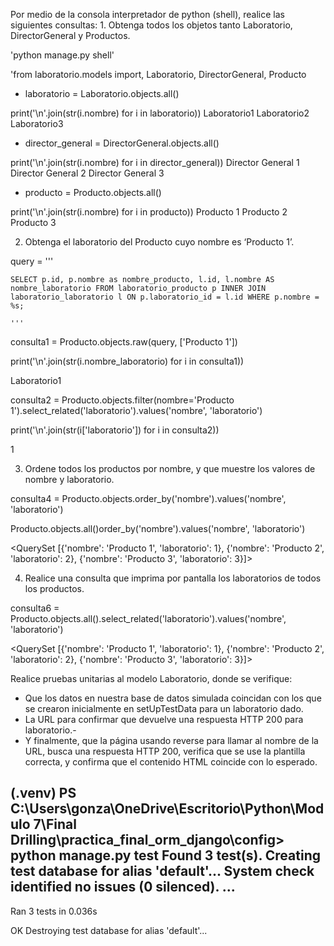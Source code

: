 Por medio de la consola interpretador de python (shell), realice las siguientes consultas: 1.  Obtenga todos los objetos tanto Laboratorio, DirectorGeneral y Productos.

'python manage.py shell'

'from laboratorio.models import, Laboratorio, DirectorGeneral, Producto

- laboratorio = Laboratorio.objects.all()

print('\n'.join(str(i.nombre) for i in laboratorio))
Laboratorio1
Laboratorio2
Laboratorio3

- director_general = DirectorGeneral.objects.all()

print('\n'.join(str(i.nombre) for i in director_general))
Director General 1
Director General 2
Director General 3

- producto = Producto.objects.all()

print('\n'.join(str(i.nombre) for i in producto))
Producto 1
Producto 2
Producto 3

2. Obtenga el laboratorio del Producto cuyo nombre es ‘Producto 1’.

query =  '''

    SELECT p.id, p.nombre as nombre_producto, l.id, l.nombre AS nombre_laboratorio FROM laboratorio_producto p INNER JOIN laboratorio_laboratorio l ON p.laboratorio_id = l.id WHERE p.nombre = %s;

    '''

consulta1 = Producto.objects.raw(query, ['Producto 1'])

print('\n'.join(str(i.nombre_laboratorio) for i in consulta1))

Laboratorio1

consulta2 = Producto.objects.filter(nombre='Producto 1').select_related('laboratorio').values('nombre', 'laboratorio')

print('\n'.join(str(i['laboratorio']) for i in consulta2))

1

3. Ordene todos los productos por nombre, y que muestre los valores de nombre y laboratorio.

consulta4 = Producto.objects.order_by('nombre').values('nombre', 'laboratorio')

Producto.objects.all()order_by('nombre').values('nombre', 'laboratorio')

<QuerySet [{'nombre': 'Producto 1', 'laboratorio': 1}, {'nombre': 'Producto 2', 'laboratorio': 2}, {'nombre': 'Producto 3', 'laboratorio': 3}]>

4. Realice una consulta que imprima por pantalla los laboratorios de todos los productos.

consulta6 = Producto.objects.all().select_related('laboratorio').values('nombre', 'laboratorio')

<QuerySet [{'nombre': 'Producto 1', 'laboratorio': 1}, {'nombre': 'Producto 2', 'laboratorio': 2}, {'nombre': 'Producto 3', 'laboratorio': 3}]>

Realice pruebas unitarias al modelo Laboratorio, donde se verifique:

- Que los datos en nuestra base de datos simulada coincidan con los que se crearon inicialmente en setUpTestData para un laboratorio dado.
- La URL para confirmar que devuelve una respuesta HTTP 200 para laboratorio.-
- Y finalmente, que la página usando reverse para llamar al nombre de la URL, busca una respuesta HTTP 200, verifica que se use la plantilla correcta, y confirma que el contenido HTML coincide con lo esperado.



(.venv) PS C:\Users\gonza\OneDrive\Escritorio\Python\Modulo 7\Final Drilling\practica_final_orm_django\config> python manage.py test
Found 3 test(s).
Creating test database for alias 'default'...
System check identified no issues (0 silenced).
...
---

Ran 3 tests in 0.036s

OK
Destroying test database for alias 'default'...
